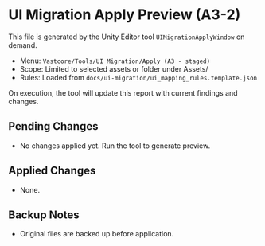 # UI Migration Apply Preview (A3-2)

This file is generated by the Unity Editor tool `UIMigrationApplyWindow` on demand.

- Menu: `Vastcore/Tools/UI Migration/Apply (A3 - staged)`
- Scope: Limited to selected assets or folder under Assets/
- Rules: Loaded from `docs/ui-migration/ui_mapping_rules.template.json`

On execution, the tool will update this report with current findings and changes.

## Pending Changes

- No changes applied yet. Run the tool to generate preview.

## Applied Changes

- None.

## Backup Notes

- Original files are backed up before application.
